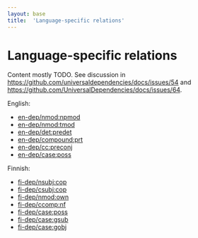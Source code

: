 ```yaml
---
layout: base
title:  'Language-specific relations'
---
```


# Language-specific relations

Content mostly TODO. See discussion in <https://github.com/universaldependencies/docs/issues/54> and
<https://github.com/UniversalDependencies/docs/issues/64>.

English:

- [en-dep/nmod:npmod]()
- [en-dep/nmod:tmod]()
- [en-dep/det:predet]()
- [en-dep/compound:prt]()
- [en-dep/cc:preconj]()
- [en-dep/case:poss]()

Finnish:

- [fi-dep/nsubj:cop]()
- [fi-dep/csubj:cop]()
- [fi-dep/nmod:own]()
- [fi-dep/ccomp:nf]()
- [fi-dep/case:poss]()
- [fi-dep/case:gsub]()
- [fi-dep/case:gobj]()
